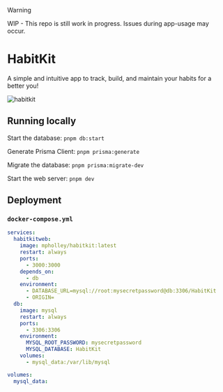 > [!WARNING]  
> WIP - This repo is still work in progress. Issues during app-usage may occur.

# HabitKit

A simple and intuitive app to track, build, and maintain your habits for a better you!

![habitkit](https://github.com/user-attachments/assets/e4a30e41-c3ef-4c49-9214-1ef533fe2f9a)

## Running locally

Start the database:
`pnpm db:start`

Generate Prisma Client:
`pnpm prisma:generate`

Migrate the database:
`pnpm prisma:migrate-dev`

Start the web server:
`pnpm dev`

## Deployment

### `docker-compose.yml`

```yml
services:
  habitkitweb:
    image: mpholley/habitkit:latest
    restart: always
    ports:
      - 3000:3000
    depends_on:
      - db
    environment:
      - DATABASE_URL=mysql://root:mysecretpassword@db:3306/HabitKit
      - ORIGIN=
  db:
    image: mysql
    restart: always
    ports:
      - 3306:3306
    environment:
      MYSQL_ROOT_PASSWORD: mysecretpassword
      MYSQL_DATABASE: HabitKit
    volumes:
      - mysql_data:/var/lib/mysql

volumes:
  mysql_data:
```
